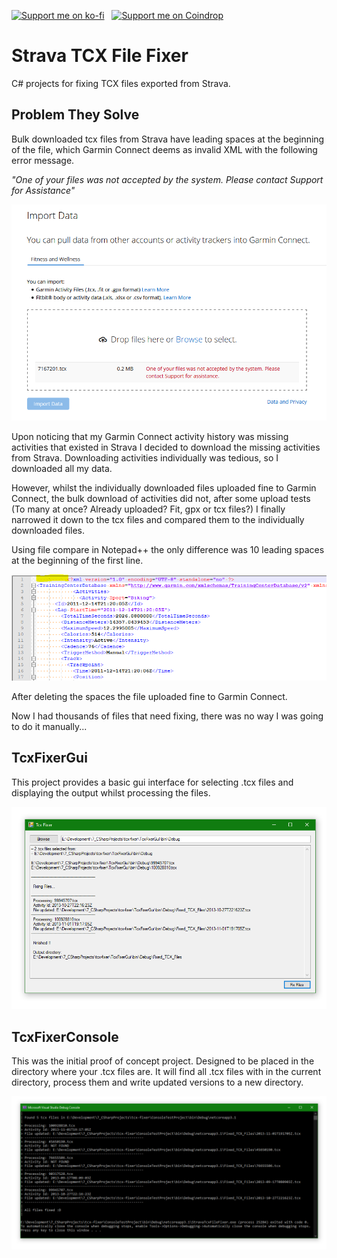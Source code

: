[![Support me on ko-fi](https://pabanks.io/assets/kofi-md.svg)](https://ko-fi.com/H2H1ZZY1Q) &nbsp; [![Support me on Coindrop](https://pabanks.io/assets/coindrop-md.svg)](https://coindrop.to/auxcodes)

# Strava TCX File Fixer

C# projects for fixing TCX files exported from Strava.

## Problem They Solve

Bulk downloaded tcx files from Strava have leading spaces at the beginning of the file, which Garmin Connect deems as invalid XML with the following error message.

*"One of your files was not accepted by the system. Please contact Support for Assistance"*

![alt text](https://github.com/auxcodes/tcx-fixer/blob/master/ReadmeImages/GarminUploadError.png "Image of upload error")

Upon noticing that my Garmin Connect activity history was missing activities that existed in Strava I decided to download the missing activities from Strava.
Downloading activities individually was tedious, so I downloaded all my data.

However, whilst the individually downloaded files uploaded fine to Garmin Connect, the bulk download of activities did not, after some upload tests (To many at once? Already uploaded? Fit, gpx or tcx files?) I finally narrowed it down to the tcx files and compared them to the individually downloaded files.

Using file compare in Notepad++ the only difference was 10 leading spaces at the beginning of the first line. 

![alt text](https://github.com/auxcodes/tcx-fixer/blob/master/ReadmeImages/LeadingSpaces.png "Image of XML file with leading spaces")

After deleting the spaces the file uploaded fine to Garmin Connect.

Now I had thousands of files that need fixing, there was no way I was going to do it manually...

## TcxFixerGui

This project provides a basic gui interface for selecting .tcx files and displaying the output whilst processing the files.

![alt text](https://github.com/auxcodes/tcx-fixer/blob/master/ReadmeImages/TcxFixerGui.PNG "Image of Tcx Fixer GUI App")

## TcxFixerConsole

This was the initial proof of concept project.
Designed to be placed in the directory where your .tcx files are. 
It will find all .tcx files with in the current directory, process them and write updated versions to a new directory.

![alt text](https://github.com/auxcodes/tcx-fixer/blob/master/ReadmeImages/TcxFixerConsole.PNG "Image of Tcx Fixer Console App")
